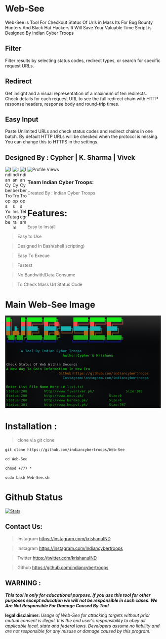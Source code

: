 # Web-See
Web-See is Tool For Checkout Status Of Urls in Mass Its For Bug Bounty Hunters And Black Hat Hackers It Will Save Your Valuable Time  Script is Designed By Indian Cyber Troops
## Filter
Filter results by selecting status codes, redirect types, or search for specific request URLs.
## Redirect
Get insight and a visual representation of a maximum of ten redirects. Check details for each request URL to see the full redirect chain with HTTP response headers, response body and round-trip times.
## Easy Input 
Paste Unlimited URLs and check status codes and redirect chains in one batch. By default HTTP URLs will be checked when the protocol is missing. You can change this to HTTPS in the settings.

## Designed By : Cypher | K. Sharma | Vivek
<p>
 <a href="https://www.youtube.com/c/indiancybertroops">
    <img align="left" alt="Indian Cyber Troops YouTube" width="24px" src="https://cdn.jsdelivr.net/npm/simple-icons@3.2.0/icons/youtube.svg" />
  </a>
    <a href="https://instagram.com/indiancybertroops">
    <img align="left" alt="Indian Cyber Troops Instagram" width="24px" src="https://cdn.jsdelivr.net/npm/simple-icons@3.2.0/icons/instagram.svg" />
  </a>
     <a href="https://t.me/indiancybertroops">
    <img align="left" alt="Indian Cyber Troops Telegram" width="24px" src="https://cdn.jsdelivr.net/npm/simple-icons@3.2.0/icons/telegram.svg" />
  </a>

</p>
   
   ![Profile Views](https://hits.seeyoufarm.com/api/count/incr/badge.svg?url=https://github.com/indiancybertroopsy/&title=Profile%20Views)


### Team Indian Cyber Troops:
>Created By : Indian Cyber Troops

# Features:
>Easy to Install

>Easy to Use

>Designed In Bash(shell scripting)

>Easy To Execue

>Fastest 

>No Bandwith/Data Consume

>To Check Mass Url Status Code

# Main Web-See Image
![](Screenshot_20220615_000727.png)
# Installation :
> clone via git clone

```
git clone https://github.com/indiancybertroops/Web-See
```
```
cd Web-See
```
```
chmod +777 *
```
```
sudo bash Web-See.sh
```

# Github Status
[![Stats](https://github-stats-alpha.vercel.app/api/?username=indiancybertroops&cc=fff&tc=DF7431&ic=DF7431 "Stats")](https://github.com/indiancybertroops "Stats")<br>

## Contact Us: 

>Instagram
https://instagram.com/krishanuIND  

>Instagram
https://instagram.com/Indiancybertroops

>Twitter
https://twitter.com/krishanuIND

>Github
https://github.com/indiancybertroops

## WARNING : 
***This tool is only for educational purpose. If you use this tool for other purposes except education we will not be responsible in such cases. We Are Not Responsible For Damage Caused By Tool***

**legal disclaimer:** *Usage of Web-See for attacking targets without prior mutual consent is illegal. It is the end user's responsibility to obey all applicable local, state and federal laws. Developers assume no liability and are not responsible for any misuse or damage caused by this program.*
